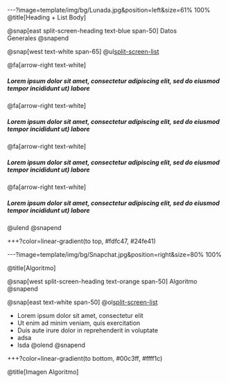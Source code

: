 ---?image=template/img/bg/Lunada.jpg&position=left&size=61% 100%
@title[Heading + List Body]

@snap[east split-screen-heading text-blue span-50]
Datos<br>Generales
@snapend

@snap[west text-white span-65]
@ul[split-screen-list](false)

@fa[arrow-right text-white] 
##### Lorem ipsum dolor sit amet, consectetur adipiscing elit, sed do eiusmod tempor incididunt ut) labore<br> 
@fa[arrow-right text-white] 
##### Lorem ipsum dolor sit amet, consectetur adipiscing elit, sed do eiusmod tempor incididunt ut) labore<br> 
@fa[arrow-right text-white] 
##### Lorem ipsum dolor sit amet, consectetur adipiscing elit, sed do eiusmod tempor incididunt ut) labore<br> 
@fa[arrow-right text-white] 
##### Lorem ipsum dolor sit amet, consectetur adipiscing elit, sed do eiusmod tempor incididunt ut) labore<br> 

@ulend
@snapend

+++?color=linear-gradient(to top, #fdfc47, #24fe41)

---?image=template/img/bg/Snapchat.jpg&position=right&size=80% 100%

@title[Algoritmo]

@snap[west split-screen-heading text-orange span-50]
Algoritmo
@snapend

@snap[east text-white span-50]
@ol[split-screen-list](false)
- Lorem ipsum dolor sit amet, consectetur elit
- Ut enim ad minim veniam, quis exercitation
- Duis aute irure dolor in reprehenderit in voluptate
- adsa
- lsda
@olend
@snapend

+++?color=linear-gradient(to bottom, #00c3ff, #ffff1c)

@title[Imagen Algoritmo]
